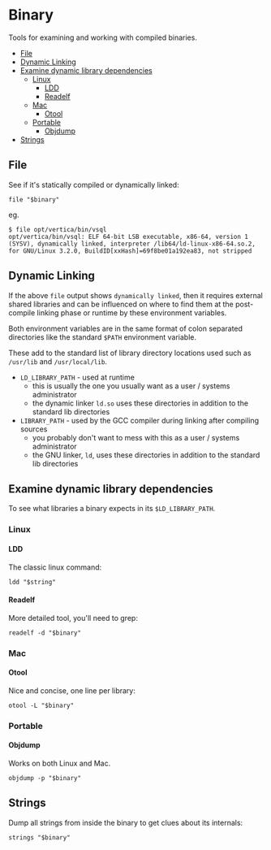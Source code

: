 # Binary

Tools for examining and working with compiled binaries.

<!-- INDEX_START -->

- [File](#file)
- [Dynamic Linking](#dynamic-linking)
- [Examine dynamic library dependencies](#examine-dynamic-library-dependencies)
  - [Linux](#linux)
    - [LDD](#ldd)
    - [Readelf](#readelf)
  - [Mac](#mac)
    - [Otool](#otool)
  - [Portable](#portable)
    - [Objdump](#objdump)
- [Strings](#strings)

<!-- INDEX_END -->

## File

See if it's statically compiled or dynamically linked:

```shell
file "$binary"
```

eg.

```shell
$ file opt/vertica/bin/vsql
opt/vertica/bin/vsql: ELF 64-bit LSB executable, x86-64, version 1 (SYSV), dynamically linked, interpreter /lib64/ld-linux-x86-64.so.2, for GNU/Linux 3.2.0, BuildID[xxHash]=69f8be01a192ea83, not stripped
```

## Dynamic Linking

If the above `file` output shows `dynamically linked`,
then it requires external shared libraries and can be influenced on where to find them at the post-compile linking phase
or runtime by these environment variables.

Both environment variables are in the same format of colon separated directories like the standard `$PATH` environment
variable.

These add to the standard list of library directory locations used such as `/usr/lib` and `/usr/local/lib`.

- `LD_LIBRARY_PATH` - used at runtime
  - this is usually the one you usually want as a user / systems administrator
  - the dynamic linker `ld.so` uses these directories in addition to the standard lib directories
- `LIBRARY_PATH` - used by the GCC compiler during linking after compiling sources
  - you probably don't want to mess with this as a user / systems administrator
  - the GNU linker, `ld`, uses these directories in addition to the standard lib directories

## Examine dynamic library dependencies

To see what libraries a binary expects in its `$LD_LIBRARY_PATH`.

### Linux

#### LDD

The classic linux command:

```shell
ldd "$string"
```

#### Readelf

More detailed tool, you'll need to grep:

```shell
readelf -d "$binary"
```

### Mac

#### Otool

Nice and concise, one line per library:

```shell
otool -L "$binary"
```

### Portable

#### Objdump

Works on both Linux and Mac.

```shell
objdump -p "$binary"
```

## Strings

Dump all strings from inside the binary to get clues about its internals:

```shell
strings "$binary"
```

